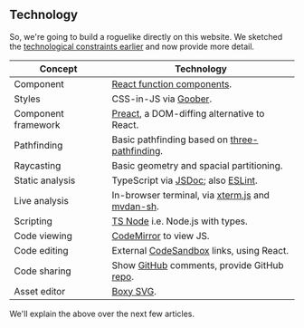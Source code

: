 ## Technology

So, we're going to build a roguelike directly on this website.
We sketched the [technological constraints earlier](1#constraints--technology "@anchor") and now provide more detail.

| Concept | Technology |
| ------- | ---------- |
| Component | [React function components](https://reactjs.org/docs/components-and-props.html#function-and-class-components). |
| Styles | CSS-in-JS via [Goober](https://www.npmjs.com/package/goober). |
| Component framework | [Preact](https://preactjs.com/), a DOM-diffing alternative to React. |
| Pathfinding | Basic pathfinding based on [three-pathfinding](https://www.npmjs.com/package/three-pathfinding).  |
| Raycasting | Basic geometry and spacial partitioning.  |
| Static analysis | TypeScript via [JSDoc](https://www.typescriptlang.org/docs/handbook/jsdoc-supported-types.html); also [ESLint](https://www.npmjs.com/package/eslint). |
| Live analysis | In-browser terminal, via [xterm.js](https://www.npmjs.com/package/xterm) and [mvdan-sh](https://www.npmjs.com/package/mvdan-sh). |
| Scripting | [TS Node](https://www.npmjs.com/package/ts-node) i.e. Node.js with types. |
| Code viewing | [CodeMirror](https://codemirror.net/) to view JS. |
| Code editing | External [CodeSandbox](https://codesandbox.io/) links, using React. |
| Code sharing | Show [GitHub](https://github.com/) comments, provide GitHub [repo](https://github.com/rob-myers/rob-myers.github.io). |
| Asset editor | [Boxy SVG](https://boxy-svg.com/).

We'll explain the above over the next few articles.
